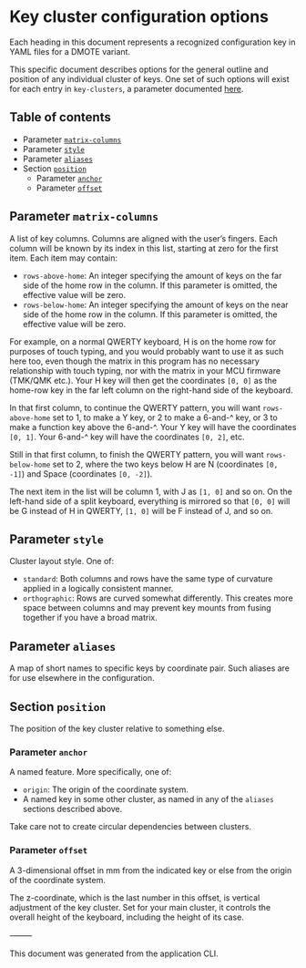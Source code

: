# Key cluster configuration options

Each heading in this document represents a recognized configuration key in YAML files for a DMOTE variant.

This specific document describes options for the general outline and position of any individual cluster of keys. One set of such options will exist for each entry in `key-clusters`, a parameter documented [here](options-main.md).

## Table of contents
- Parameter <a href="#user-content-matrix-columns">`matrix-columns`</a>
- Parameter <a href="#user-content-style">`style`</a>
- Parameter <a href="#user-content-aliases">`aliases`</a>
- Section <a href="#user-content-position">`position`</a>
    - Parameter <a href="#user-content-position-anchor">`anchor`</a>
    - Parameter <a href="#user-content-position-offset">`offset`</a>


## Parameter <a id="matrix-columns">`matrix-columns`</a>

A list of key columns. Columns are aligned with the user’s fingers. Each column will be known by its index in this list, starting at zero for the first item. Each item may contain:

- `rows-above-home`: An integer specifying the amount of keys on the far side of the home row in the column. If this parameter is omitted, the effective value will be zero.
- `rows-below-home`: An integer specifying the amount of keys on the near side of the home row in the column. If this parameter is omitted, the effective value will be zero.

For example, on a normal QWERTY keyboard, H is on the home row for purposes of touch typing, and you would probably want to use it as such here too, even though the matrix in this program has no necessary relationship with touch typing, nor with the matrix in your MCU firmware (TMK/QMK etc.). Your H key will then get the coordinates `[0, 0]` as the home-row key in the far left column on the right-hand side of the keyboard.

In that first column, to continue the QWERTY pattern, you will want `rows-above-home` set to 1, to make a Y key, or 2 to make a 6-and-^ key, or 3 to make a function key above the 6-and-^. Your Y key will have the coordinates `[0, 1]`. Your 6-and-^ key will have the coordinates `[0, 2]`, etc.

Still in that first column, to finish the QWERTY pattern, you will want `rows-below-home` set to 2, where the two keys below H are N (coordinates `[0, -1]`) and Space (coordinates `[0, -2]`).

The next item in the list will be column 1, with J as `[1, 0]` and so on. On the left-hand side of a split keyboard, everything is mirrored so that `[0, 0]` will be G instead of H in QWERTY, `[1, 0]` will be F instead of J, and so on.

## Parameter <a id="style">`style`</a>

Cluster layout style. One of:

- `standard`: Both columns and rows have the same type of curvature applied in a logically consistent manner.
- `orthographic`: Rows are curved somewhat differently. This creates more space between columns and may prevent key mounts from fusing together if you have a broad matrix.

## Parameter <a id="aliases">`aliases`</a>

A map of short names to specific keys by coordinate pair. Such aliases are for use elsewhere in the configuration.

## Section <a id="position">`position`</a>

The position of the key cluster relative to something else.

### Parameter <a id="position-anchor">`anchor`</a>

A named feature. More specifically, one of:

- `origin`: The origin of the coordinate system.
- A named key in some other cluster, as named in any of the `aliases` sections described above.

Take care not to create circular dependencies between clusters.

### Parameter <a id="position-offset">`offset`</a>

A 3-dimensional offset in mm from the indicated key or else from the origin of the coordinate system.

The z-coordinate, which is the last number in this offset, is vertical adjustment of the key cluster. Set for your main cluster, it controls the overall height of the keyboard, including the height of its case.

⸻

This document was generated from the application CLI.
